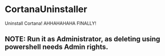 # CortanaUninstaller
Uninstall Cortana! AHHAHAHAHA FINALLY!
## NOTE: Run it as Administrator, as deleting using powershell needs Admin rights.
